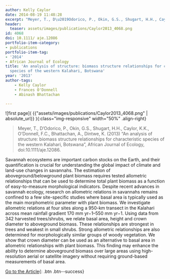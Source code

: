 ```yaml
---
author: Kelly Caylor
date: 2014-08-19 11:48:28
excerpt: "Meyer, T., D\u2019Odorico, P., Okin, G.S., Shugart, H.H., Caylor, K.K., O\u2019Donnell, F.C., Bhattachan, A., Dintwe, K. (2013) \u201CAn analysis of structure: biomass structure relationships for characteristic species of the western Kalahari, Botswana\u201D, African Journal of Ecology, doi:10.1111/ aje.12086"
header:
  teaser: assets/images/publications/Caylor2013_4068.png
id: 4068
doi: 10.1111/ aje.12086
portfolio-item-category:
- publications
portfolio-item-tag:
- '2014'
- African Journal of Ecology
title: 'An analysis of structure: biomass structure relationships for characteristic
  species of the western Kalahari, Botswana'
year: '2013'
author-tags:
    - Kelly Caylor
    - Frances O'Donnell
    - Abinash Bhattachan

---
```


![first page]( {{"assets/images/publications/Caylor2013_4068.png" | absolute_url}} ){:class="img-responsive" width="50%" .align-right}

> Meyer, T., D’Odorico, P., Okin, G.S., Shugart, H.H., Caylor, K.K., O’Donnell, F.C., Bhattachan, A., Dintwe, K. (2013) “An analysis of structure: biomass structure relationships for characteristic species of the western Kalahari, Botswana”, African Journal of Ecology, doi:10.1111/aje.12086.


Savannah ecosystems are important carbon stocks on the Earth, and their quantification is crucial for understanding the global impact of climate and land-use changes in savannahs. The estimation of aboveground/belowground plant biomass requires tested allometric relationships that can be used to determine total plant biomass as a function of easy-to-measure morphological indicators. Despite recent advances in savannah ecology, research on allometric relations in savannahs remains confined to a few site-specific studies where basal area is typically used as the main morphometric parameter with plant biomass. We investigate allometric relations at four sites along a 950-km transect in the Kalahari across mean rainfall gradient 170 mm yr−1–550 mm yr−1. Using data from 342 harvested trees/shrubs, we relate basal area, height and crown diameter to aboveground biomass. These relationships are strongest in trees and weakest in small shrubs. Strong allometric relationships are also determined for morphologically similar groups of woody vegetation. We show that crown diameter can be used as an alternative to basal area in allometric relationships with plant biomass. This finding may enhance the ability to determine aboveground biomass over large areas using high-resolution aerial or satellite imagery without requiring ground-based measurements of basal area.


[Go to the Article](http://onlinelibrary.wiley.com/doi/10.1111/aje.12086/abstract){: .btn .btn--success}